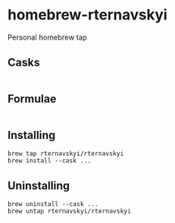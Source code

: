 # homebrew-rternavskyi

Personal homebrew tap

## Casks
```

```

## Formulae
```

```

## Installing

```
brew tap rternavskyi/rternavskyi
brew install --cask ...
```

## Uninstalling

```
brew uninstall --cask ...
brew untap rternavskyi/rternavskyi
```